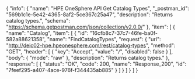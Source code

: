 {
  "info": {
    "name": "HPE OneSphere API Get Catalog Types",
    "_postman_id": "569b1c1e-5e42-4365-8af2-5ce367c25a47",
    "description": "Returns catalog types.",
    "schema": "https://schema.getpostman.com/json/collection/v2.0.0/"
  },
  "item": [
    {
      "name": "Catalog",
      "item": [
        {
          "id": "16cfb8c7-37c7-46fe-ba0f-582a88621358",
          "name": "FindCatalogTypes",
          "request": {
            "url": "http://deic02-hpe.hpeonesphere.com/rest/catalog-types",
            "method": "GET",
            "header": [
              {
                "key": "Accept",
                "value": "*/*",
                "disabled": false
              }
            ],
            "body": {
              "mode": "raw"
            },
            "description": "Returns catalog types."
          },
          "response": [
            {
              "status": "OK",
              "code": 200,
              "name": "Response_200",
              "id": "7feef295-a407-4ace-976f-f344435ab885"
            }
          ]
        }
      ]
    }
  ]
}